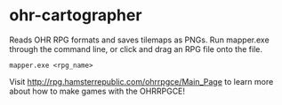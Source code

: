ohr-cartographer
================
Reads OHR RPG formats and saves tilemaps as PNGs. Run mapper.exe through the command line, or click and drag an RPG file onto the file.

```
mapper.exe <rpg_name>
```

Visit http://rpg.hamsterrepublic.com/ohrrpgce/Main_Page to learn more about how to make games with the OHRRPGCE!
